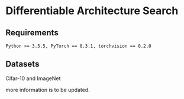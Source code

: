 # Differentiable Architecture Search
## Requirements
```
Python >= 3.5.5, PyTorch == 0.3.1, torchvision == 0.2.0
```
## Datasets
Cifar-10 and ImageNet



more information is to be updated.



